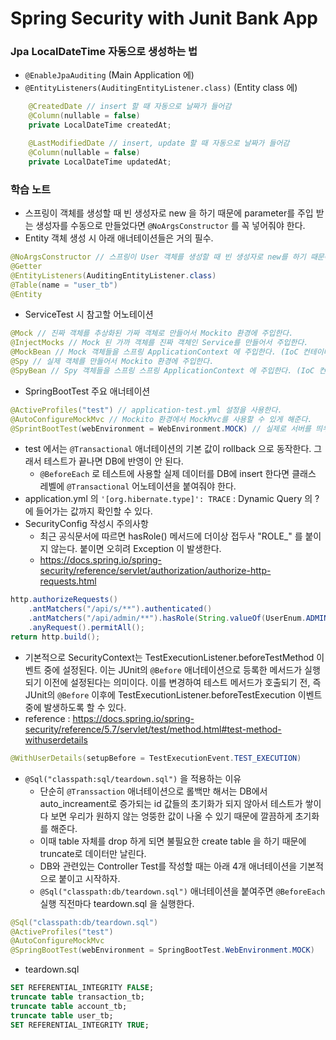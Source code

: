 # Spring Security with Junit Bank App

### Jpa LocalDateTime 자동으로 생성하는 법
- `@EnableJpaAuditing` (Main Application 에)
- `@EntityListeners(AuditingEntityListener.class)` (Entity class 에)
```java
    @CreatedDate // insert 할 때 자동으로 날짜가 들어감
    @Column(nullable = false)
    private LocalDateTime createdAt;

    @LastModifiedDate // insert, update 할 때 자동으로 날짜가 들어감
    @Column(nullable = false)
    private LocalDateTime updatedAt;
```

### 학습 노트
- 스프링이 객체를 생성할 때 빈 생성자로 new 을 하기 때문에 parameter를 주입 받는 생성자를 수동으로 만들었다면 `@NoArgsConstructor` 를 꼭 넣어줘야 한다.
- Entity 객체 생성 시 아래 애너테이션들은 거의 필수.
```java
@NoArgsConstructor // 스프링이 User 객체를 생성할 때 빈 생성자로 new를 하기 때문에 꼭 넣어줘야 한다.
@Getter
@EntityListeners(AuditingEntityListener.class)
@Table(name = "user_tb")
@Entity
```
- ServiceTest 시 참고할 어노테이션
```java
@Mock // 진짜 객체를 추상화된 가짜 객체로 만들어서 Mockito 환경에 주입한다.    
@InjectMocks // Mock 된 가까 객체를 진짜 객체인 Service를 만들어서 주입한다.
@MockBean // Mock 객체들을 스프링 ApplicationContext 에 주입한다. (IoC 컨테이너 주입)
@Spy // 실제 객체를 만들어서 Mockito 환경에 주입한다.
@SpyBean // Spy 객체들을 스프링 스프링 ApplicationContext 에 주입한다. (IoC 컨테이너 주입)
```
- SpringBootTest 주요 애너테이션 
```java
@ActiveProfiles("test") // application-test.yml 설정을 사용한다.
@AutoConfigureMockMvc // Mockito 환경에서 MockMvc를 사용할 수 있게 해준다.
@SprintBootTest(webEnvironment = WebEnvironment.MOCK) // 실제로 서버를 띄우지 않고 테스트를 진행할 수 있다.
```
- test 에서는 `@Transactional` 애너테이션의 기본 값이 rollback 으로 동작한다. 그래서 테스트가 끝나면 DB에 반영이 안 된다.
  - `@BeforeEach` 로 테스트에 사용할 실제 데이터를 DB에 insert 한다면 클래스 레벨에 `@Transactional` 어노테이션을 붙여줘야 한다.
- application.yml 의 `'[org.hibernate.type]': TRACE` : Dynamic Query 의 ? 에 들어가는 값까지 확인할 수 있다.
- SecurityConfig 작성시 주의사항
  - 최근 공식문서에 따르면 hasRole() 메서드에 더이상 접두사 "ROLE_" 를 붙이지 않는다. 붙이면 오히려 Exception 이 발생한다.
  - https://docs.spring.io/spring-security/reference/servlet/authorization/authorize-http-requests.html
```java
http.authorizeRequests()
    .antMatchers("/api/s/**").authenticated()
    .antMatchers("/api/admin/**").hasRole(String.valueOf(UserEnum.ADMIN))
    .anyRequest().permitAll();
return http.build();
```
- 기본적으로 SecurityContext는 TestExecutionListener.beforeTestMethod 이벤트 중에 설정된다. 이는 JUnit의 `@Before` 애너테이션으로 등록한 메서드가 실행되기 이전에 설정된다는 의미이다.
이를 변경하여 테스트 메서드가 호출되기 전, 즉 JUnit의 `@Before` 이후에 TestExecutionListener.beforeTestExecution 이벤트 중에 발생하도록 할 수 있다.
- reference : https://docs.spring.io/spring-security/reference/5.7/servlet/test/method.html#test-method-withuserdetails
```java
@WithUserDetails(setupBefore = TestExecutionEvent.TEST_EXECUTION)
```
- `@Sql("classpath:sql/teardown.sql")` 을 적용하는 이유
  - 단순히 `@Transsaction` 애너테이션으로 롤백만 해서는 DB에서 auto_increament로 증가되는 id 값들의 초기화가 되지 않아서 테스트가 쌓이다 보면 우리가 원하지 않는 엉뚱한 값이 나올 수 있기 때문에 깔끔하게 초기화를 해준다.
  - 이때 table 자체를 drop 하게 되면 불필요한 create table 을 하기 때문에 truncate로 데이터만 날린다.
  - DB와 관련있는 Controller Test를 작성할 때는 아래 4개 애너테이션을 기본적으로 붙이고 시작하자.
  - `@Sql("classpath:db/teardown.sql")` 애너테이션을 붙여주면 `@BeforeEach` 실행 직전마다 teardown.sql 을 실행한다.
```java
@Sql("classpath:db/teardown.sql")
@ActiveProfiles("test")
@AutoConfigureMockMvc
@SpringBootTest(webEnvironment = SpringBootTest.WebEnvironment.MOCK)
```
- teardown.sql
```sql
SET REFERENTIAL_INTEGRITY FALSE;
truncate table transaction_tb;
truncate table account_tb;
truncate table user_tb;
SET REFERENTIAL_INTEGRITY TRUE;

```